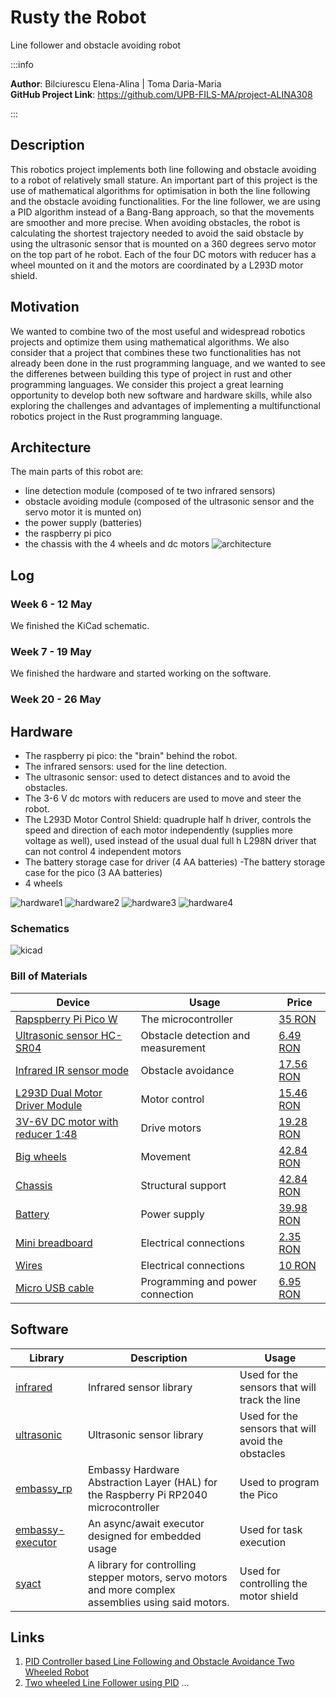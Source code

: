# Rusty the Robot
Line follower and obstacle avoiding robot

:::info 

**Author**: Bilciurescu Elena-Alina | Toma Daria-Maria \
**GitHub Project Link**: https://github.com/UPB-FILS-MA/project-ALINA308

:::

## Description

 This robotics project implements both line following and obstacle avoiding to a robot of relatively small stature. An important part of this project is the use of mathematical algorithms for optimisation in both the line following and the obstacle avoiding functionalities. For the line follower, we are using a PID algorithm instead of a Bang-Bang approach, so that the movements are smoother and more precise. When avoiding obstacles, the robot is calculating the shortest trajectory needed to avoid the said obstacle by using the ultrasonic sensor that is mounted on a 360 degrees servo motor on the top part of he robot. Each of the four DC motors with reducer has a wheel mounted on it and the motors are coordinated by a L293D motor shield.

## Motivation

 We wanted to combine two of the most useful and widespread robotics projects and optimize them using mathematical algorithms. We also consider that a project that combines these two functionalities has not already been done in the rust programming language, and we wanted to see the differenes between building this type of project in rust and other programming languages. We consider this project a great learning opportunity to develop both new software and hardware skills, while also exploring the challenges and advantages of implementing a multifunctional robotics project in the Rust programming language.

## Architecture 

The main parts of this robot are:
- line detection module (composed of te two infrared sensors)
- obstacle avoiding module (composed of the ultrasonic sensor and the servo motor it is munted on)
- the power supply (batteries)
- the raspberry pi pico
- the chassis with the 4 wheels and dc motors
  ![architecture](./architecture.webp)

## Log

<!-- write every week your progress here -->

### Week 6 - 12 May
We finished the KiCad schematic.
### Week 7 - 19 May
We finished the hardware and started working on the software.
### Week 20 - 26 May

## Hardware

- The raspberry pi pico: the "brain" behind the robot.
- The infrared sensors: used for the line detection.
- The ultrasonic sensor: used to detect distances and to avoid the obstacles.
- The 3-6 V dc motors with reducers are used to move and steer the robot.
- The L293D Motor Control Shield: quadruple half h driver, controls the speed and direction of each motor independently (supplies more voltage as well), used instead of the usual dual full h L298N driver that can not control 4 independent motors
- The battery storage case for driver (4 AA batteries)
-The battery storage case for the pico (3 AA batteries)
- 4 wheels
  
![hardware1](./hardware1.webp) 
![hardware2](./hardware2.webp) 
![hardware3](./hardware3.webp) 
![hardware4](./hardware4.webp) 
### Schematics

![kicad](./kicad.webp)


### Bill of Materials

<!-- Fill out this table with all the hardware components that you might need.

The format is 
```
| [Device](link://to/device) | This is used ... | [price](link://to/store) |

```

-->

| Device | Usage | Price |
|--------|--------|-------|
| [Rapspberry Pi Pico W](https://www.raspberrypi.com/documentation/microcontrollers/raspberry-pi-pico.html) | The microcontroller | [35 RON](https://www.optimusdigital.ro/en/raspberry-pi-boards/12394-raspberry-pi-pico-w.html) |
| [Ultrasonic sensor HC-SR04](https://howtomechatronics.com/tutorials/arduino/ultrasonic-sensor-hc-sr04/) | Obstacle detection and measurement | [6.49 RON](https://www.optimusdigital.ro/ro/senzori-senzori-ultrasonici/9-senzor-ultrasonic-hc-sr04-.html?search_query=ultrasonic&results=51) |
| [Infrared IR sensor mode](https://ai.thestempedia.com/docs/evive/evive-tutorials/what-is-an-ir-sensor/) | Obstacle avoidance | [17.56 RON](https://ardushop.ro/ro/electronica/41-modul-senzor-ir-infrarosu-evita-obstacole.html?search_query=ir+sensor&results=1047) |
| [L293D Dual Motor Driver Module](https://5.imimg.com/data5/PX/UK/MY-1833510/l293d-based-arduino-motor-shield.pdf) | Motor control | [15.46 RON](https://www.optimusdigital.ro/en/pwmservo-controllers/987-l293d-motor-control-shield-motor-drive-expansion-board.html) |
| [3V-6V DC motor with reducer 1:48](https://www.egr.msu.edu/classes/ece480/capstone/spring13/group07/downloads/files/Application_Note_Ted.pdf) | Drive motors | [19.28 RON](https://ardushop.ro/ro/electronica/64-motor-dc-3v-6v-cu-reductor-148.html) |
| [Big wheels](https://www.ourpcb.com/robot-wheels.html) | Movement | [42.84 RON](https://ardushop.ro/ro/home/63-riata-roboti-cauciuc-65mm-diametru.html?search_query=ROATA+ROBOTI&results=73) |
| [Chassis](https://www.futurelearn.com/info/courses/robotics-with-raspberry-pi/0/steps/75882) | Structural support | [42.84 RON](https://www.filamente3d.ro/filamente/filament-polymaker-polyterra-pla-sakura-pink-roz-1kg) |
| [Battery](https://manlybattery.com/the-essential-guide-to-selecting-batteries-for-robotics/) | Power supply | [39.98 RON](https://onecoolgagdet.com/products/acumulator-li-ion-26650-3-7v-6800mah?variant=48167503462741&currency=RON&utm_medium=product_sync&utm_source=google&utm_content=sag_organic&utm_campaign=sag_organic&gad_source=1&gclid=CjwKCAjw_e2wBhAEEiwAyFFFo-FtlTpKJDm-uLhe_iMoYiMQdYJkTt9NDnGmBGj9qN61KE8tK6fMERoC4cUQAvD_BwE) |
| [Mini breadboard](https://www.kevsrobots.com/resources/how_it_works/breadboards.html) | Electrical connections | [2.35 RON](https://www.optimusdigital.ro/en/breadboards/244-white-mini-breadboard.html?search_query=breadboard&results=413) |
| [Wires](https://blog.sparkfuneducation.com/what-is-jumper-wire) | Electrical connections | [10 RON](https://www.optimusdigital.ro/en/wires-with-connectors/889-set-fire-tata-tata-10p-20-cm.html?search_query=Wires&results=562) |
| [Micro USB cable](https://www.wiringo.com/micro-usb-cable-the-ultimate-guide-on-how-to-choose.html) | Programming and power connection | [6.95 RON](https://www.optimusdigital.ro/en/usb-cables/497-micro-usb-1-m-black-cable.html?search_query=Micro+USB+cable&results=236) |



## Software

| Library | Description | Usage |
|---------|-------------|-------|
| [infrared](https://docs.rs/infrared/latest/infrared/) | Infrared sensor library | Used for the sensors that will track the line |
| [ultrasonic](https://docs.rs/hc-sr04/latest/hc_sr04/) | Ultrasonic sensor library | Used for the sensors that will avoid the obstacles |
| [embassy_rp](https://docs.embassy.dev/embassy-rp/git/rp2040/index.html) | Embassy Hardware Abstraction Layer (HAL) for the Raspberry Pi RP2040 microcontroller | Used to program the Pico |
| [embassy-executor](https://crates.io/crates/embassy-executor) | An async/await executor designed for embedded usage | Used for task execution |
| [syact](https://docs.rs/syact/latest/syact/) | A library for controlling stepper motors, servo motors and more complex assemblies using said motors. | Used for controlling the motor shield |



## Links

<!-- Add a few links that inspired you and that you think you will use for your project -->

1. [PID Controller based Line Following and Obstacle Avoidance Two Wheeled Robot](https://www.ijert.org/research/pid-controller-based-line-following-and-obstacle-avoidance-two-wheeled-robot-IJERTCONV7IS02026.pdf)
2. [Two wheeled Line Follower using PID](https://www.youtube.com/watch?v=QoNkpnpvEqc&ab_channel=ShyamRavi)
...
